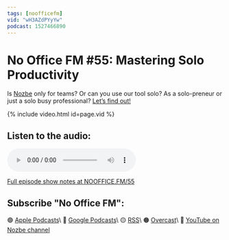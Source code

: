 ```yaml
---
tags: [noofficefm]
vid: "wH3AZdPYyYw"
podcast: 1527466890
---
```


# No Office FM #55: Mastering Solo Productivity

Is [Nozbe][n] only for teams? Or can you use our tool solo? As a solo-preneur or just a solo busy professional? [Let’s find out!](https://nozbe.com/blog/nooffice-55-mastering-solo-productivity/)

{% include video.html id=page.vid %}

<!--More-->

## Listen to the audio:

<audio controls>
<source src="https://media.transistor.fm/7f4fb4b7/5b0f0799.mp3" type="audio/mpeg">
</audio>



[Full episode show notes at NOOFFICE.FM/55](https://nooffice.fm/55)

## Subscribe "No Office FM":

🟣 [Apple Podcasts](https://podcasts.apple.com/podcast/no-office/id1527466890)\\
🔵 [Google Podcasts](https://podcasts.google.com/feed/aHR0cHM6Ly9mZWVkcy50cmFuc2lzdG9yLmZtL25vb2ZmaWNl)\\
🟡 [RSS](https://nozbe.com/nooffice.rss)\\
🟠 [Overcast](https://overcast.fm/itunes1527466890/no-office)\\
🔴 [YouTube on Nozbe channel](https://youtube.com/NozbeCom)

<!--podcast: 1527466890-->

[n]: https://michael.gratis/nozbe
[np]: https://michael.gratis/nozbepersonal